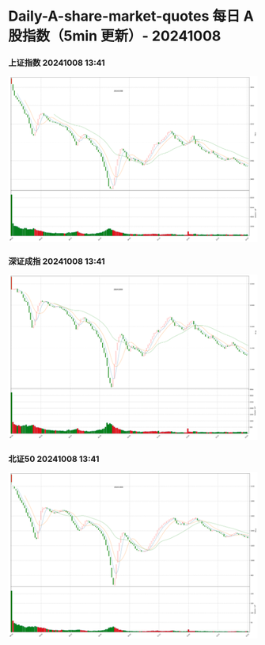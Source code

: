 
# Daily-A-share-market-quotes 每日 A 股指数（5min 更新）- 20241008

### 上证指数 20241008 13:41
![](./fig/2024/10/20241008-sh000001.png)

### 深证成指 20241008 13:41
![](./fig/2024/10/20241008-sz399001.png)

### 北证50 20241008 13:41
![](./fig/2024/10/20241008-bj899050.png)
